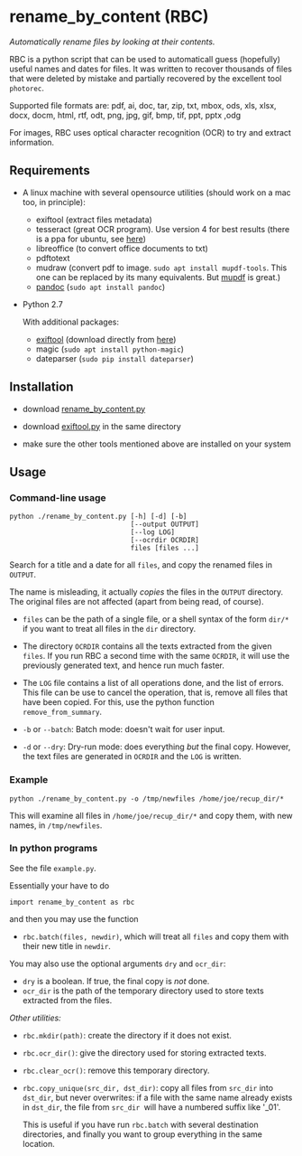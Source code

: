 # rename_by_content (RBC)
_Automatically rename files by looking at their contents._

RBC is a python script that can be used to automaticall guess (hopefully) useful names and dates for files. It was written to recover thousands of files that were deleted by mistake and partially recovered by the excellent tool `photorec`.

Supported file formats are:
pdf, ai, doc, tar, zip, txt, mbox, ods, xls, xlsx, docx, docm, html, rtf, odt, png, jpg, gif, bmp, tif, ppt, pptx ,odg

For images, RBC uses optical character recognition (OCR) to try and extract information.

## Requirements

* A linux machine with several opensource utilities (should work on a
  mac too, in principle):

  - exiftool (extract files metadata)
  - tesseract (great OCR program). Use version 4 for best results (there is a ppa for ubuntu, see [here](https://github.com/tesseract-ocr/tesseract/wiki))
  - libreoffice (to convert office documents to txt)
  - pdftotext
  - mudraw (convert pdf to image. `sudo apt install mupdf-tools`. This one can be replaced by its many equivalents. But [mupdf](https://mupdf.com/) is great.)
  - [pandoc](https://pandoc.org/) (`sudo apt install pandoc`)

* Python 2.7

  With additional packages:

  - [exiftool](https://smarnach.github.io/pyexiftool/) (download directly from [here](https://raw.githubusercontent.com/smarnach/pyexiftool/master/exiftool.py))
  - magic (`sudo apt install python-magic`)
  - dateparser (`sudo pip install dateparser`)

## Installation

* download [rename_by_content.py](https://github.com/sanette/rename_by_content/blob/master/rename_by_content.py)

* download [exiftool.py](https://raw.githubusercontent.com/smarnach/pyexiftool/master/exiftool.py) in the same directory

* make sure the other tools mentioned above are installed on your system

## Usage

### Command-line usage

```
python ./rename_by_content.py [-h] [-d] [-b]  
                              [--output OUTPUT]
                              [--log LOG]  
                              [--ocrdir OCRDIR]  
                              files [files ...]
```

Search for a title and a date for all `files`, and copy the renamed
files in `OUTPUT`.

The name is misleading, it actually _copies_ the files in the `OUTPUT`
directory. The original files are not affected (apart from being read,
of course).

* `files` can be the path of a single file, or a shell syntax of the
  form `dir/*` if you want to treat all files in the `dir` directory.

* The directory `OCRDIR` contains all the texts extracted from the
  given `files`. If you run RBC a second time with the same `OCRDIR`,
  it will use the previously generated text, and hence run much
  faster.

* The `LOG` file contains a list of all operations done, and the list
  of errors. This file can be use to cancel the operation, that is,
  remove all files that have been copied. For this, use the python
  function `remove_from_summary`.

* `-b` or `--batch`: Batch mode: doesn't wait for user input.

* `-d` or `--dry`: Dry-run mode: does everything _but_ the final
  copy. However, the text files are generated in `OCRDIR` and the
  `LOG` is written.

### Example

`python ./rename_by_content.py -o /tmp/newfiles /home/joe/recup_dir/*`

This will examine all files in `/home/joe/recup_dir/*` and copy them,
with new names, in `/tmp/newfiles`.

### In python programs

See the file `example.py`.

Essentially your have to do

```
import rename_by_content as rbc
```

and then you may use the function

 - `rbc.batch(files, newdir)`, which will treat all `files` and copy
   them with their new title in `newdir`.

You may also use the optional arguments `dry` and `ocr_dir`:
 * `dry` is a boolean. If true, the final copy is _not_ done.
 * `ocr_dir` is the path of the temporary directory used to store
   texts extracted from the files.

_Other utilities:_

 - `rbc.mkdir(path)`: create the directory if it does not exist.
 
 - `rbc.ocr_dir()`: give the directory used for storing extracted texts.

 - `rbc.clear_ocr()`: remove this temporary directory.

 - `rbc.copy_unique(src_dir, dst_dir)`: copy all files from `src_dir` into
   `dst_dir`, but never overwrites: if a file with the same name
   already exists in `dst_dir`, the file from `src_dir `will have a
   numbered suffix like '_01'.

   This is useful if you have run `rbc.batch` with several destination
   directories, and finally you want to group everything in the same
   location.
